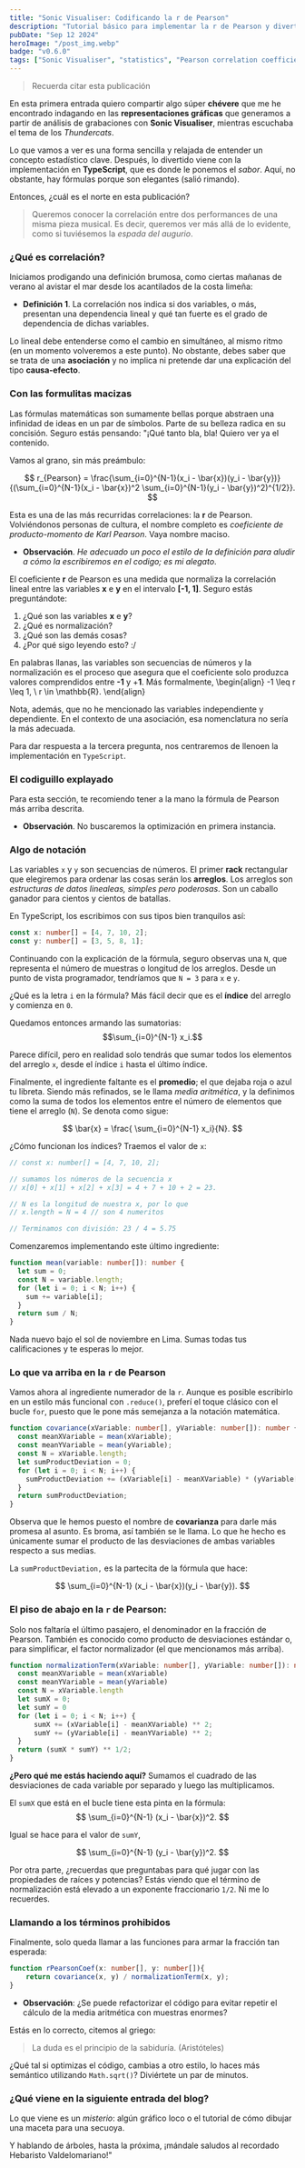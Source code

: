 ```yaml
---
title: "Sonic Visualiser: Codificando la r de Pearson"
description: "Tutorial básico para implementar la r de Pearson y divertirte."
pubDate: "Sep 12 2024"
heroImage: "/post_img.webp"
badge: "v0.6.0"
tags: ["Sonic Visualiser", "statistics", "Pearson correlation coefficient", "TypeScript"]
---
```


> Recuerda citar esta publicación

En esta primera entrada quiero compartir algo súper **chévere** que me he encontrado indagando en las **representaciones gráficas** que generamos a partir de análisis de grabaciones con **Sonic Visualiser**, mientras escuchaba el tema de los *Thundercats*.

Lo que vamos a ver es una forma sencilla y relajada de entender un concepto estadístico clave. Después, lo divertido viene con la implementación en **TypeScript**, que es donde le ponemos el *sabor*. Aquí, no obstante, hay fórmulas porque son elegantes (salió rimando).

Entonces, ¿cuál es el norte en esta publicación?

> Queremos conocer la correlación entre dos performances de una misma pieza musical. Es decir, queremos ver más allá de lo evidente, como si tuviésemos la *espada del augurio*.

### ¿Qué es correlación?

Iniciamos prodigando una definición brumosa, como ciertas mañanas de verano al avistar el mar desde los acantilados de la costa limeña:

- **Definición 1**. La correlación nos indica si dos variables, o más, presentan una dependencia lineal y qué tan fuerte es el grado de dependencia de dichas variables.

Lo lineal debe entenderse como el cambio en simultáneo, al mismo ritmo (en un momento volveremos a este punto). No obstante, debes saber que se trata de una **asociación** y no implica ni pretende dar una explicación del tipo **causa-efecto**.

### Con las formulitas macizas

Las fórmulas matemáticas son sumamente bellas porque abstraen una infinidad de ideas en un par de símbolos. Parte de su belleza radica en su concisión. Seguro estás pensando: "¡Qué tanto bla, bla! Quiero ver ya el contenido.

Vamos al grano, sin más preámbulo:

$$
 r_{Pearson} = \frac{\sum_{i=0}^{N-1}(x_i - \bar{x})(y_i - \bar{y})}
 {(\sum_{i=0}^{N-1}(x_i - \bar{x})^2 \sum_{i=0}^{N-1}(y_i - \bar{y})^2)^{1/2}}.
$$

Esta es una de las más recurridas correlaciones: la **r** de Pearson. Volviéndonos personas de cultura, el nombre completo es *coeficiente de producto-momento de Karl Pearson*. Vaya nombre maciso.

- **Observación**. *He adecuado un poco el estilo de la definición para aludir a cómo la escribiremos en el codigo; es mi alegato*.

El coeficiente **r** de Pearson es una medida que normaliza la correlación lineal entre las variables **x**  e **y** en el intervalo **[-1, 1]**. Seguro estás preguntándote:
1. ¿Qué son las variables **x** e **y**?
2. ¿Qué es normalización?
3. ¿Qué son las demás cosas?
4. ¿Por qué sigo leyendo esto? :/

En palabras llanas, las variables son secuencias de números y la normalización es el proceso que asegura que el coeficiente solo produzca valores comprendidos entre **-1** y +**1**. Más formalmente,
\begin{align}
-1 \leq r \leq 1, \ r \in \mathbb{R}.
\end{align}

Nota, además, que no he mencionado las variables independiente y dependiente. En el contexto de una asociación, esa nomenclatura no sería la más adecuada.

Para dar respuesta a la tercera pregunta, nos centraremos de llenoen la implementación en `TypeScript`.

### El codiguillo explayado

Para esta sección, te recomiendo tener a la mano la fórmula de Pearson más arriba descrita.

- **Observación**. No buscaremos la optimización en primera instancia.

### Algo de notación

Las variables `x` y `y` son secuencias de números. El primer **rack** rectangular que elegiremos para ordenar las cosas serán los **arreglos**. Los arreglos son *estructuras de datos linealeas, simples pero poderosas*. Son un caballo ganador para cientos y cientos de batallas.

En TypeScript, los escribimos con sus tipos bien tranquilos así:
```ts
const x: number[] = [4, 7, 10, 2];
const y: number[] = [3, 5, 8, 1];
```

Continuando con la explicación de la fórmula, seguro observas una `N`, que representa el número de muestras o longitud de los arreglos. Desde un punto de vista programador, tendríamos que `N = 3` para `x` e `y`.

¿Qué es la letra  `i` en la fórmula? Más fácil decir que es el **índice** del arreglo y comienza en `0`.

Quedamos entonces armando las sumatorias:
$$\sum_{i=0}^{N-1} x_i.$$

Parece difícil, pero en realidad solo tendrás que sumar todos los elementos del arreglo `x`, desde el índice `i` hasta el último índice.

Finalmente, el ingrediente faltante es el **promedio**; el que dejaba roja o azul tu libreta. Siendo más refinados, se le llama *media aritmética*, y la definimos como la suma de todos los elementos entre el número de elementos que tiene el arreglo (`N`). Se denota como sigue:

$$
  \bar{x} =  \frac{ \sum_{i=0}^{N-1} x_i}{N}.
$$

¿Cómo funcionan los índices? Traemos el valor de `x`:

```ts
// const x: number[] = [4, 7, 10, 2];

// sumamos los números de la secuencia x
// x[0] + x[1] + x[2] + x[3] = 4 + 7 + 10 + 2 = 23.

// N es la longitud de nuestra x, por lo que
// x.length = N = 4 // son 4 numeritos

// Terminamos con división: 23 / 4 = 5.75
```

Comenzaremos implementando este último ingrediente:


```ts
function mean(variable: number[]): number {
  let sum = 0;
  const N = variable.length;
  for (let i = 0; i < N; i++) {
    sum += variable[i];
  }
  return sum / N;
}
```

Nada nuevo bajo el sol de noviembre en Lima. Sumas todas tus calificaciones y te esperas lo mejor.

### Lo que va arriba en la `r` de Pearson

Vamos ahora al ingrediente numerador de la `r`. Aunque es posible escribirlo en un estilo más funcional con `.reduce()`, preferí el toque clásico con el bucle `for`, puesto que le pone más semejanza a la notación matemática.

```ts
function covariance(xVariable: number[], yVariable: number[]): number {
  const meanXVariable = mean(xVariable);
  const meanYVariable = mean(yVariable);
  const N = xVariable.length;
  let sumProductDeviation = 0;
  for (let i = 0; i < N; i++) {
    sumProductDeviation += (xVariable[i] - meanXVariable) * (yVariable[i] - meanYVariable);
  }
  return sumProductDeviation;
}
```

Observa que le hemos puesto el nombre de **covarianza** para darle más promesa al asunto. Es broma, así también se le llama.  Lo que he hecho es únicamente sumar el producto de las desviaciones de ambas variables respecto a sus medias.

La `sumProductDeviation,` es la partecita de la fórmula que hace:

$$
  \sum_{i=0}^{N-1} (x_i - \bar{x})(y_i - \bar{y}).
$$

### El piso de abajo en la `r` de Pearson:

Solo nos faltaría el último pasajero, el denominador en la fracción de Pearson. También es conocido como producto de desviaciones estándar o, para simplificar, el factor normalizador (el que mencionamos más arriba).

```ts
function normalizationTerm(xVariable: number[], yVariable: number[]): number {
  const meanXVariable = mean(xVariable)
  const meanYVariable = mean(yVariable)
  const N = xVariable.length
  let sumX = 0;
  let sumY = 0
  for (let i = 0; i < N; i++) {
      sumX += (xVariable[i] - meanXVariable) ** 2;
      sumY += (yVariable[i] - meanYVariable) ** 2;
  }
  return (sumX * sumY) ** 1/2;
}
```

**¿Pero qué me estás haciendo aquí?**
Sumamos el cuadrado de las desviaciones de cada variable por separado y luego las multiplicamos.

El `sumX` que está en el bucle tiene esta pinta en la fórmula:
$$
  \sum_{i=0}^{N-1} (x_i - \bar{x})^2.
$$

Igual se hace para el valor de `sumY`,

$$
  \sum_{i=0}^{N-1} (y_i - \bar{y})^2.
$$

Por otra parte, ¿recuerdas que preguntabas para qué jugar con las  propiedades de raíces y potencias? Estás viendo que el término de normalización está elevado a un exponente fraccionario `1/2`. Ni me lo recuerdes.

### Llamando a los términos prohibidos

Finalmente, solo queda llamar a las funciones para armar la fracción tan esperada:

```ts
function rPearsonCoef(x: number[], y: number[]){
    return covariance(x, y) / normalizationTerm(x, y);
}
```

- **Observación**: ¿Se puede refactorizar el código para evitar repetir el cálculo de la media aritmética con muestras enormes?

Estás en lo correcto, citemos al griego:
> La duda es el principio de la sabiduría. (Aristóteles)

¿Qué tal si optimizas el código, cambias a otro estilo, lo haces más semántico utilizando `Math.sqrt()`?  Diviértete un par de minutos.

### ¿Qué viene en la siguiente entrada del blog?

Lo que viene es un *misterio*: algún gráfico loco o el tutorial de cómo dibujar una maceta para una secuoya.

Y hablando de árboles, hasta la próxima, ¡mándale saludos al recordado Hebaristo Valdelomariano!"

<!-- Script - LaTex -->

<script
  src="https://cdn.mathjax.org/mathjax/latest/MathJax.js?config=TeX-AMS-MML_HTMLorMML"
  type="text/javascript">
</script>

